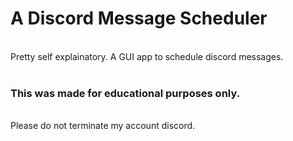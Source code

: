 # A Discord Message Scheduler
<br>
Pretty self explainatory. A GUI app to schedule discord messages.
<br> 
<br>

### This was made for educational purposes only.
<br>
Please do not terminate my account discord.

